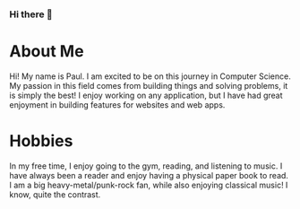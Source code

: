 ### Hi there 👋

# About Me

Hi! My name is Paul. I am excited to be on this journey in Computer Science. My passion in this field comes from
building things and solving problems, it is simply the best! I enjoy working on any application, but I have had great enjoyment in building features for websites and web apps.

# Hobbies

In my free time, I enjoy going to the gym, reading, and listening to music. I have always been a reader and enjoy having a physical paper book to read. I am a big heavy-metal/punk-rock fan, while also enjoying classical music! I know, quite the contrast.


<!--
**pdiddychickenpunk/pdiddychickenpunk** is a ✨ _special_ ✨ repository because its `README.md` (this file) appears on your GitHub profile.

Here are some ideas to get you started:

- 🔭 I’m currently working on ...
- 🌱 I’m currently learning ...
- 👯 I’m looking to collaborate on ...
- 🤔 I’m looking for help with ...
- 💬 Ask me about ...
- 📫 How to reach me: ...
- 😄 Pronouns: ...
- ⚡ Fun fact: ...
-->
